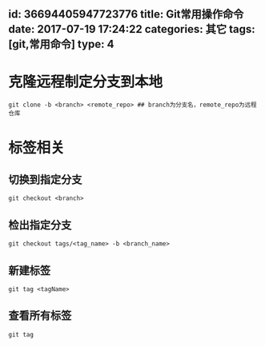 id: 36694405947723776
title: Git常用操作命令
date: 2017-07-19 17:24:22
categories: 其它
tags: [git,常用命令]
type: 4
---------
# 克隆远程制定分支到本地
```shell
git clone -b <branch> <remote_repo> ## branch为分支名，remote_repo为远程仓库
```
# 标签相关
## 切换到指定分支
```shell
git checkout <branch>
```
## 检出指定分支
```shell
git checkout tags/<tag_name> -b <branch_name>
```
## 新建标签
```shell
git tag <tagName>
```

## 查看所有标签
```shell
git tag
```
